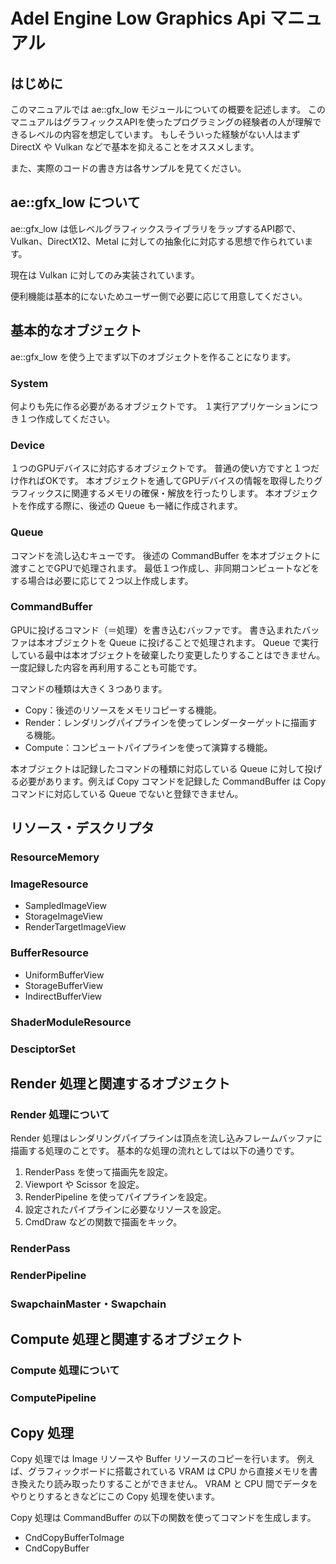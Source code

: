 # Adel Engine Low Graphics Api マニュアル

## はじめに

このマニュアルでは ae::gfx_low モジュールについての概要を記述します。
このマニュアルはグラフィックスAPIを使ったプログラミングの経験者の人が理解できるレベルの内容を想定しています。
もしそういった経験がない人はまず DirectX や Vulkan などで基本を抑えることをオススメします。

また、実際のコードの書き方は各サンプルを見てください。

## ae::gfx_low について

ae::gfx_low は低レベルグラフィックスライブラリをラップするAPI郡で、Vulkan、DirectX12、Metal に対しての抽象化に対応する思想で作られています。

現在は Vulkan に対してのみ実装されています。

便利機能は基本的にないためユーザー側で必要に応じて用意してください。

## 基本的なオブジェクト

ae::gfx_low を使う上でまず以下のオブジェクトを作ることになります。

### System

何よりも先に作る必要があるオブジェクトです。
１実行アプリケーションにつき１つ作成してください。

### Device

１つのGPUデバイスに対応するオブジェクトです。
普通の使い方ですと１つだけ作ればOKです。
本オブジェクトを通してGPUデバイスの情報を取得したりグラフィックスに関連するメモリの確保・解放を行ったりします。
本オブジェクトを作成する際に、後述の Queue も一緒に作成されます。

### Queue

コマンドを流し込むキューです。
後述の CommandBuffer を本オブジェクトに渡すことでGPUで処理されます。
最低１つ作成し、非同期コンピュートなどをする場合は必要に応じて２つ以上作成します。

### CommandBuffer

GPUに投げるコマンド（＝処理）を書き込むバッファです。
書き込まれたバッファは本オブジェクトを Queue に投げることで処理されます。
Queue で実行している最中は本オブジェクトを破棄したり変更したりすることはできません。
一度記録した内容を再利用することも可能です。

コマンドの種類は大きく３つあります。

- Copy：後述のリソースをメモリコピーする機能。
- Render：レンダリングパイプラインを使ってレンダーターゲットに描画する機能。
- Compute：コンピュートパイプラインを使って演算する機能。

本オブジェクトは記録したコマンドの種類に対応している Queue に対して投げる必要があります。例えば Copy コマンドを記録した CommandBuffer は Copy コマンドに対応している Queue でないと登録できません。

## リソース・デスクリプタ

### ResourceMemory

### ImageResource

- SampledImageView
- StorageImageView
- RenderTargetImageView

### BufferResource

- UniformBufferView
- StorageBufferView
- IndirectBufferView

### ShaderModuleResource

### DesciptorSet

## Render 処理と関連するオブジェクト

### Render 処理について

Render 処理はレンダリングパイプラインは頂点を流し込みフレームバッファに描画する処理のことです。
基本的な処理の流れとしては以下の通りです。

1. RenderPass を使って描画先を設定。
2. Viewport や Scissor を設定。
3. RenderPipeline を使ってパイプラインを設定。
4. 設定されたパイプラインに必要なリソースを設定。
5. CmdDraw などの関数で描画をキック。

### RenderPass

### RenderPipeline

### SwapchainMaster・Swapchain


## Compute 処理と関連するオブジェクト

### Compute 処理について

### ComputePipeline

## Copy 処理

Copy 処理では Image リソースや Buffer リソースのコピーを行います。
例えば、グラフィックボードに搭載されている VRAM は CPU から直接メモリを書き換えたり読み取ったりすることができません。
VRAM と CPU 間でデータをやりとりするときなどにこの Copy 処理を使います。

Copy 処理は CommandBuffer の以下の関数を使ってコマンドを生成します。

- CndCopyBufferToImage
- CndCopyBuffer
